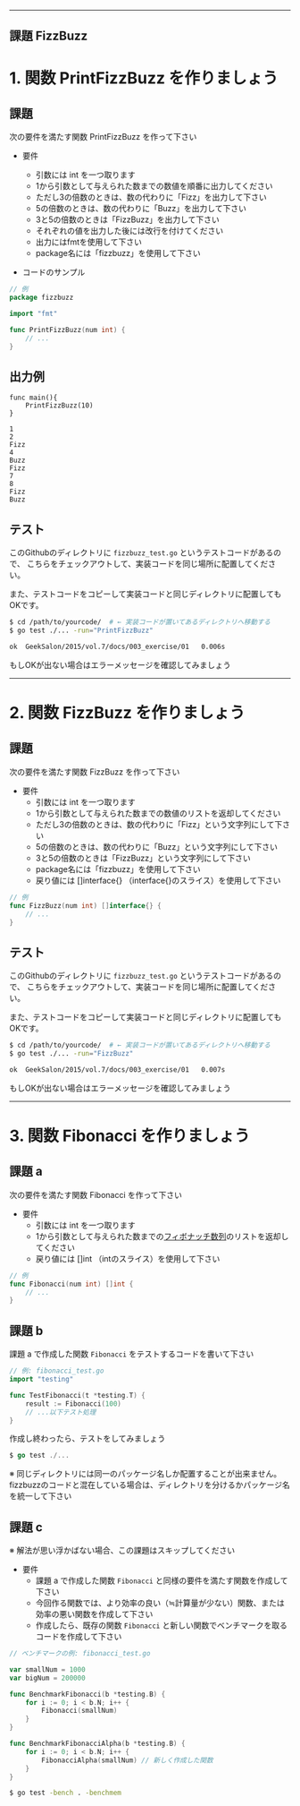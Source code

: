 ----
課題 FizzBuzz
----

# 1. 関数 PrintFizzBuzz を作りましょう

## 課題

次の要件を満たす関数 PrintFizzBuzz を作って下さい


- 要件
    - 引数には int を一つ取ります
    - 1から引数として与えられた数までの数値を順番に出力してください
    - ただし3の倍数のときは、数の代わりに「Fizz」を出力して下さい
    - 5の倍数のときは、数の代わりに「Buzz」を出力して下さい
    - 3と5の倍数のときは「FizzBuzz」を出力して下さい
    - それぞれの値を出力した後には改行を付けてください
    - 出力にはfmtを使用して下さい
    - package名には「fizzbuzz」を使用して下さい

- コードのサンプル

```go
// 例
package fizzbuzz

import "fmt"

func PrintFizzBuzz(num int) {
    // ...
}
```

## 出力例

```
func main(){
    PrintFizzBuzz(10)
}
```

```
1
2
Fizz
4
Buzz
Fizz
7
8
Fizz
Buzz
```

## テスト

このGithubのディレクトリに `fizzbuzz_test.go` というテストコードがあるので、
こちらをチェックアウトして、実装コードを同じ場所に配置してください。

また、テストコードをコピーして実装コードと同じディレクトリに配置してもOKです。

```sh
$ cd /path/to/yourcode/  # ← 実装コードが置いてあるディレクトリへ移動する
$ go test ./... -run="PrintFizzBuzz"

ok  GeekSalon/2015/vol.7/docs/003_exercise/01	0.006s
```

もしOKが出ない場合はエラーメッセージを確認してみましょう

----

# 2. 関数 FizzBuzz を作りましょう

## 課題

次の要件を満たす関数 FizzBuzz を作って下さい

- 要件
    - 引数には int を一つ取ります
    - 1から引数として与えられた数までの数値のリストを返却してください
    - ただし3の倍数のときは、数の代わりに「Fizz」という文字列にして下さい
    - 5の倍数のときは、数の代わりに「Buzz」という文字列にして下さい
    - 3と5の倍数のときは「FizzBuzz」という文字列にして下さい
    - package名には「fizzbuzz」を使用して下さい
    - 戻り値には []interface{} （interface{}のスライス）を使用して下さい

```go
// 例
func FizzBuzz(num int) []interface{} {
    // ...
}
```

## テスト

このGithubのディレクトリに `fizzbuzz_test.go` というテストコードがあるので、
こちらをチェックアウトして、実装コードを同じ場所に配置してください。

また、テストコードをコピーして実装コードと同じディレクトリに配置してもOKです。

```sh
$ cd /path/to/yourcode/  # ← 実装コードが置いてあるディレクトリへ移動する
$ go test ./... -run="FizzBuzz"

ok  GeekSalon/2015/vol.7/docs/003_exercise/01	0.007s
```

もしOKが出ない場合はエラーメッセージを確認してみましょう

----

# 3. 関数 Fibonacci を作りましょう

## 課題 a

次の要件を満たす関数 Fibonacci を作って下さい

- 要件
    - 引数には int を一つ取ります
    - 1から引数として与えられた数までの[フィボナッチ数列](http://ja.wikipedia.org/wiki/%E3%83%95%E3%82%A3%E3%83%9C%E3%83%8A%E3%83%83%E3%83%81%E6%95%B0)のリストを返却してください
    - 戻り値には []int （intのスライス）を使用して下さい

```go
// 例
func Fibonacci(num int) []int {
    // ...
}
```

## 課題 b

課題 a で作成した関数 `Fibonacci` をテストするコードを書いて下さい

```go
// 例: fibonacci_test.go
import "testing"

func TestFibonacci(t *testing.T) {
    result := Fibonacci(100)
    // ...以下テスト処理
}
```

作成し終わったら、テストをしてみましょう

```go
$ go test ./...
```

※ 同じディレクトリには同一のパッケージ名しか配置することが出来ません。
fizzbuzzのコードと混在している場合は、ディレクトリを分けるかパッケージ名を統一して下さい


## 課題 c

※ 解法が思い浮かばない場合、この課題はスキップしてください

- 要件
    - 課題 a で作成した関数 `Fibonacci` と同様の要件を満たす関数を作成して下さい
    - 今回作る関数では、より効率の良い（≒計算量が少ない）関数、または効率の悪い関数を作成して下さい
    - 作成したら、既存の関数 `Fibonacci` と新しい関数でベンチマークを取るコードを作成して下さい
    

```go
// ベンチマークの例: fibonacci_test.go

var smallNum = 1000
var bigNum = 200000

func BenchmarkFibonacci(b *testing.B) {
	for i := 0; i < b.N; i++ {
		Fibonacci(smallNum)
	}
}

func BenchmarkFibonacciAlpha(b *testing.B) {
	for i := 0; i < b.N; i++ {
		FibonacciAlpha(smallNum) // 新しく作成した関数
	}
}
```

```sh
$ go test -bench . -benchmem
```
